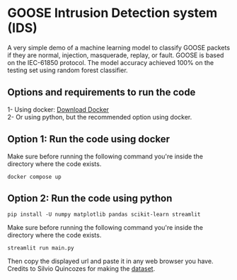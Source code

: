 # GOOSE Intrusion Detection system (IDS)
A very simple demo of a machine learning model to classify GOOSE packets if they are normal, injection, masquerade, replay, or fault. GOOSE is based on the IEC-61850 protocol. The model accuracy achieved 100% on the testing set using random forest classifier. 
## Options and requirements to run the code
1- Using docker: [Download Docker](https://docs.docker.com/engine/install/)<br>
2- Or using python, but the recommended option using docker.
## Option 1: Run the code using docker
Make sure before running the following command you're inside the directory where the code exists.
```
docker compose up
```
## Option 2: Run the code using python
```
pip install -U numpy matplotlib pandas scikit-learn streamlit
```
Make sure before running the following command you're inside the directory where the code exists.
```
streamlit run main.py
```
Then copy the displayed url and paste it in any web browser you have.<br>
Credits to Silvio Quincozes for making the [dataset](https://www.kaggle.com/datasets/sequincozes/power-system-intrusion-dataset?select=Train.csv).
